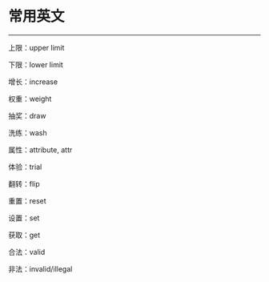 # 常用英文

---

上限：upper limit

下限：lower limit

增长：increase

权重：weight

抽奖：draw

洗练：wash

属性：attribute, attr

体验：trial

翻转：flip

重置：reset

设置：set

获取：get

合法：valid

非法：invalid/illegal